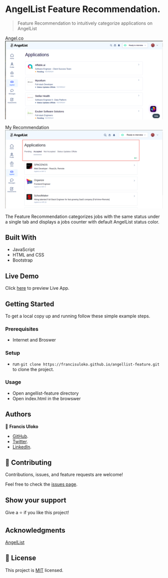 # AngelList Feature Recommendation.

> Feature Recommendation to intuitively categorize applications on AngelList


Angel.co
![screenshot](./angellist.png)

My Recommendation
![Recommendation](./recommendation.png)


The Feature Recommendation categorizes jobs with the same status under a single tab and displays a jobs counter with default AngelList status color.

## Built With

- JavaScript
- HTML and CSS
- Bootstrap

## Live Demo

Click [here](https://francisuloko.github.io/angellist-feature) to preview Live App.


## Getting Started

To get a local copy up and running follow these simple example steps.

### Prerequisites

 - Internet and Broswer

### Setup

  - run `git clone https://francisuloko.github.io/angellist-feature.git` to clone the project.

### Usage
- Open angellist-feature directory
- Open index.html in the browswer


## Authors

👤 **Francis Uloko**
- [GitHub](https://github.com/francisuloko).
- [Twitter](https://twitter.com/francisuloko).
- [LinkedIn](https://linkedin.com/in/francisuloko).

## 🤝 Contributing

Contributions, issues, and feature requests are welcome!

Feel free to check the [issues page](https://francisuloko.github.io/angellist-feature/issues).

## Show your support

Give a ⭐️ if you like this project!

## Acknowledgments

[AngelList](angel.co)

## 📝 License

This project is [MIT](./MIT.md) licensed.